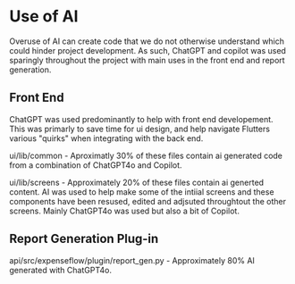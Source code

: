 # Use of AI
Overuse of AI can create code that we do not otherwise understand which could hinder project development. As such, ChatGPT and copilot was used sparingly throughout the project with main uses in the front end and report generation. 

## Front End
ChatGPT was used predominantly to help with front end developement. This was primarly to save time for ui design, and help navigate Flutters various "quirks" when integrating with the back end. 

ui/lib/common - Aproximatly 30% of these files contain ai generated code from a combination of ChatGPT4o and Copilot.

ui/lib/screens - Approximately 20% of these files contain ai generted content. AI was used to help make some of the intiial screens and these components have been resused, edited and adjsuted throughtout the other screens. Mainly ChatGPT4o was used but also a bit of Copilot.

## Report Generation Plug-in
api/src/expenseflow/plugin/report_gen.py - Approximately 80% AI generated with ChatGPT4o.